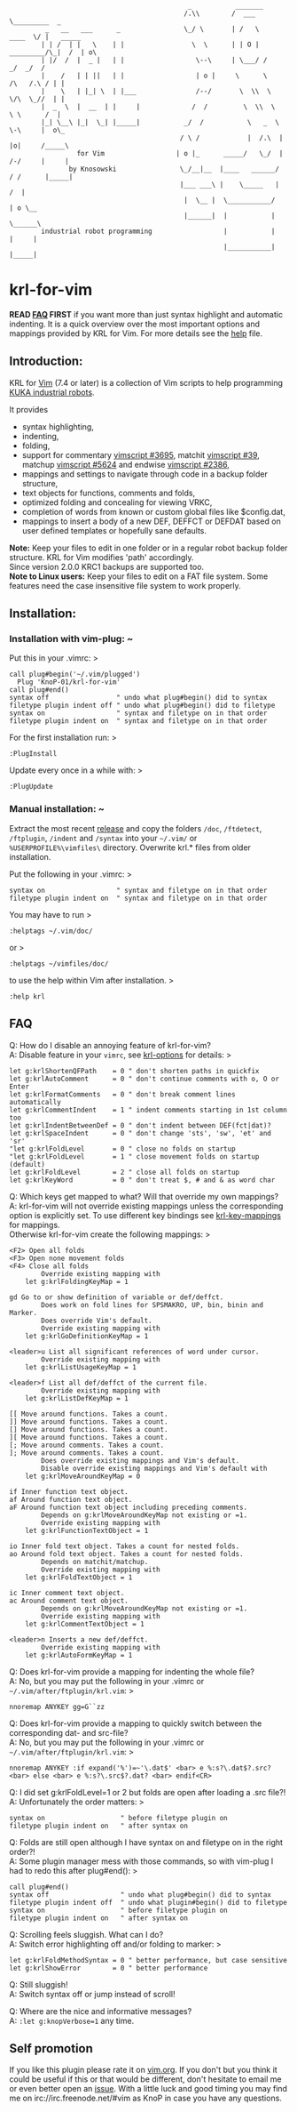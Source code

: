 ```
                                             _           _______
                                            /.\\        /  ___  \_________  _
         _   __   ___      _                \_/ \       | /   \     ____  \/ |   _____   
        | | /  | |   \    | |                 \  \      | | O |  _________/\_|  /  | o\  
        | |/  /  |  _ |   | |                  \--\     | \___/ /             _/  _/  /  
        |    /   | | ||   | |                  | o |     \      \       /\   /.\ / | |   
        |    \   | |_| \  | |___               /--/       \  \\  \      \/\  \_//  | |   
        |  _  \  |  __  | |     |             /  /         \  \\  \      \ \      /  |   
        |_| \__\ |_|  \_| |_____|           _/  /           \   _  \      \-\     |  o\_ 
                                           / \ /            |  /.\  |     |o|     /_____\
                 for Vim                  | o |_      _____/   \_/  |     /-/     |     |
               by Knosowski                \_/__|__  |____   ______/     / /      |_____|
                                           |___ ___\ |    \_____   |    /  |
                                            |  \__ |  \___________/     | o \__
                                            |______|  |           |     \______\
        industrial robot programming                  |           |      |     |
                                                      |___________|      |_____|
```
# krl-for-vim

**READ [FAQ][2] FIRST** if you want more than just syntax highlight and 
automatic indenting. It is a quick overview over the most important options 
and mappings provided by KRL for Vim. For more details see the [help][3] file.

## Introduction:

KRL for [Vim][10] (7.4 or later) is a collection of Vim scripts to help
programming [KUKA industrial robots][9].

It provides
* syntax highlighting,
* indenting,
* folding,
* support for commentary [vimscript #3695][7], matchit [vimscript #39][8], 
  matchup [vimscript #5624][11] and endwise [vimscript #2386][12],
* mappings and settings to navigate through code in a backup folder structure,
* text objects for functions, comments and folds,
* optimized folding and concealing for viewing VRKC,
* completion of words from known or custom global files like $config.dat,
* mappings to insert a body of a new DEF, DEFFCT or DEFDAT based on user 
    defined templates or hopefully sane defaults.

**Note:** Keep your files to edit in one folder or in a regular robot
backup folder structure. KRL for Vim modifies 'path' accordingly.  
Since version 2.0.0 KRC1 backups are supported too.  
**Note to Linux users:** Keep your files to edit on a FAT file system. 
Some features need the case insensitive file system to work properly.


## Installation:

### Installation with vim-plug:  ~  

Put this in your .vimrc:  >

    call plug#begin('~/.vim/plugged')
      Plug 'KnoP-01/krl-for-vim'
    call plug#end()
    syntax off                 " undo what plug#begin() did to syntax
    filetype plugin indent off " undo what plug#begin() did to filetype
    syntax on                  " syntax and filetype on in that order
    filetype plugin indent on  " syntax and filetype on in that order

For the first installation run: >

    :PlugInstall

Update every once in a while with: >

    :PlugUpdate

### Manual installation:  ~  

Extract the most recent [release][1] and copy the folders 
`/doc`, `/ftdetect`, `/ftplugin`, `/indent` and `/syntax` 
into your `~/.vim/` or `%USERPROFILE%\vimfiles\` directory. 
Overwrite krl.\* files from older installation.

Put the following in your .vimrc: >

    syntax on                  " syntax and filetype on in that order
    filetype plugin indent on  " syntax and filetype on in that order

You may have to run >

    :helptags ~/.vim/doc/

or >

    :helptags ~/vimfiles/doc/

to use the help within Vim after installation. >

    :help krl


## FAQ

Q: How do I disable an annoying feature of krl-for-vim?  
A: Disable feature in your `vimrc`, see [krl-options][6] for details: >

    let g:krlShortenQFPath    = 0 " don't shorten paths in quickfix
    let g:krlAutoComment      = 0 " don't continue comments with o, O or Enter
    let g:krlFormatComments   = 0 " don't break comment lines automatically
    let g:krlCommentIndent    = 1 " indent comments starting in 1st column too
    let g:krlIndentBetweenDef = 0 " don't indent between DEF(fct|dat)?
    let g:krlSpaceIndent      = 0 " don't change 'sts', 'sw', 'et' and 'sr'
    "let g:krlFoldLevel       = 0 " close no folds on startup
    "let g:krlFoldLevel       = 1 " close movement folds on startup (default)
    let g:krlFoldLevel        = 2 " close all folds on startup
    let g:krlKeyWord          = 0 " don't treat $, # and & as word char

Q: Which keys get mapped to what? Will that override my own mappings?  
A: krl-for-vim will not override existing mappings unless the corresponding
   option is explicitly set. To use different key bindings see 
   [krl-key-mappings][13] for <Plug> mappings.  
   Otherwise krl-for-vim create the following mappings: >

    <F2> Open all folds
    <F3> Open none movement folds
    <F4> Close all folds
            Override existing mapping with
        let g:krlFoldingKeyMap = 1

    gd Go to or show definition of variable or def/deffct.
            Does work on fold lines for SPSMAKRO, UP, bin, binin and Marker.
            Does override Vim's default.
            Override existing mapping with
        let g:krlGoDefinitionKeyMap = 1

    <leader>u List all significant references of word under cursor.
            Override existing mapping with
        let g:krlListUsageKeyMap = 1

    <leader>f List all def/deffct of the current file.
            Override existing mapping with
        let g:krlListDefKeyMap = 1

    [[ Move around functions. Takes a count.
    ]] Move around functions. Takes a count.
    [] Move around functions. Takes a count.
    ][ Move around functions. Takes a count.
    [; Move around comments. Takes a count.
    ]; Move around comments. Takes a count.
            Does override existing mappings and Vim's default.
            Disable override existing mappings and Vim's default with
        let g:krlMoveAroundKeyMap = 0

    if Inner function text object.
    af Around function text object.
    aF Around function text object including preceding comments.
            Depends on g:krlMoveAroundKeyMap not existing or =1.
            Override existing mapping with
        let g:krlFunctionTextObject = 1

    io Inner fold text object. Takes a count for nested folds.
    ao Around fold text object. Takes a count for nested folds.
            Depends on matchit/matchup.
            Override existing mapping with
        let g:krlFoldTextObject = 1

    ic Inner comment text object.
    ac Around comment text object.
            Depends on g:krlMoveAroundKeyMap not existing or =1.
            Override existing mapping with
        let g:krlCommentTextObject = 1

    <leader>n Inserts a new def/deffct.
            Override existing mapping with
        let g:krlAutoFormKeyMap = 1

Q: Does krl-for-vim provide a mapping for indenting the whole file?  
A: No, but you may put the following in your .vimrc or
   `~/.vim/after/ftplugin/krl.vim`: >

    nnoremap ANYKEY gg=G``zz

Q: Does krl-for-vim provide a mapping to quickly switch between the
   corresponding dat- and src-file?  
A: No, but you may put the following in your .vimrc or
   `~/.vim/after/ftplugin/krl.vim`: >

    nnoremap ANYKEY :if expand('%')=~'\.dat$' <bar> e %:s?\.dat$?.src? <bar> else <bar> e %:s?\.src$?.dat? <bar> endif<CR>

Q: I did set g:krlFoldLevel=1 or 2 but folds are open after loading a .src
   file?!   
A: Unfortunately the order matters: >

    syntax on                   " before filetype plugin on
    filetype plugin indent on   " after syntax on

Q: Folds are still open although I have syntax on and filetype on in the right
   order?!  
A: Some plugin manager mess with those commands, so with vim-plug I had to
   redo this after plug#end(): >

    call plug#end()
    syntax off                  " undo what plug#begin() did to syntax
    filetype plugin indent off  " undo what plugin#begin() did to filetype
    syntax on                   " before filetype plugin on
    filetype plugin indent on   " after syntax on

Q: Scrolling feels sluggish. What can I do?  
A: Switch error highlighting off and/or folding to marker: >

    let g:krlFoldMethodSyntax = 0 " better performance, but case sensitive
    let g:krlShowError        = 0 " better performance

Q: Still sluggish!  
A: Switch syntax off or jump instead of scroll!  

Q: Where are the nice and informative messages?  
A: `:let g:knopVerbose=1` any time.  

## Self promotion

If you like this plugin please rate it on [vim.org][4]. If you don't but you
think it could be useful if this or that would be different, don't hesitate to
email me or even better open an [issue][5]. With a little luck and good
timing you may find me on irc://irc.freenode.net/#vim as KnoP in case you have
any questions.  

[1]: https://github.com/KnoP-01/krl-for-vim/releases/latest
[2]: https://github.com/KnoP-01/krl-for-vim#FAQ
[3]: https://github.com/KnoP-01/krl-for-vim/blob/master/doc/krl.txt#L212
[4]: https://www.vim.org/scripts/script.php?script_id=5344
[5]: https://github.com/KnoP-01/krl-for-vim/issues
[6]: https://github.com/KnoP-01/krl-for-vim/blob/master/doc/krl.txt#L230
[7]: https://www.vim.org/scripts/script.php?script_id=3695
[8]: https://www.vim.org/scripts/script.php?script_id=39
[9]: https://www.kuka.com/en-de/products/robot-systems/industrial-robots
[10]: https://www.vim.org/
[11]: https://www.vim.org/scripts/script.php?script_id=5624
[12]: https://github.com/tpope/vim-endwise
[13]: https://github.com/KnoP-01/krl-for-vim/blob/master/doc/krl.txt#L242
